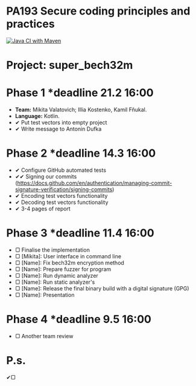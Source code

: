 # PA193 Secure coding principles and practices
[![Java CI with Maven](https://github.com/NikitaVolotovich/super_bech32m/actions/workflows/maven.yml/badge.svg?branch=main)](https://github.com/NikitaVolotovich/super_bech32m/actions/workflows/maven.yml)
# Project: super_bech32m
# Phase 1 *deadline 21.2 16:00
* **Team:** Mikita Valatovich; Illia Kostenko, Kamil Fňukal.
* **Language:** Kotlin.
* ✔ Put test vectors into empty project
* ✔ Write message to Antonin Dufka
# Phase 2 *deadline 14.3 16:00
* ✔ Configure GitHub automated tests
* ✔✔ Signing our commits (https://docs.github.com/en/authentication/managing-commit-signature-verification/signing-commits)
* ✔ Encoding test vectors functionality
* ✔ Decoding test vectors functionality
* ✔ 3-4 pages of report
# Phase 3 *deadline 11.4 16:00
* ▢ Finalise the implementation 
* ▢ [Mikita]: User interface in command line
* ▢ [Name]: Fix bech32m encryption method
* ▢ [Name]: Prepare fuzzer for program
* ▢ [Name]: Run dynamic analyzer
* ▢ [Name]: Run static analyzer's
* ▢ [Name]: Release the final binary build with a digital signature (GPG)
* ▢ [Name]: Presentation
# Phase 4 *deadline 9.5 16:00
* ▢ Another team review

# P.s.
✔▢
